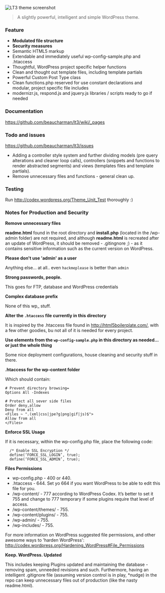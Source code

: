 ![LT3 theme screenshot](https://raw.github.com/beaucharman/lt3/master/lt3/screenshot.png "A slightly powerful, intelligent and simple WordPress theme.")

> A slightly powerful, intelligent and simple WordPress theme.


### Feature

- **Modulated file structure**
- **Security measures**
- Semantic HTML5 markup
- Extendable and immediately useful wp-config-sample.php and .htaccess
- Thoughtful, WordPress project specific helper functions
- Clean and thought out template files, including template partials
- Powerful Custom Post Type class
- Clean functions.php reserved for use constant declarations and modular, project specific file includes
- modernizr.js, respond.js and jquery.js libraries / scripts ready to go if needed



### Documentation

https://github.com/beaucharman/lt3/wiki/_pages



### Todo and issues

https://github.com/beaucharman/lt3/issues

- Adding a controller style system and further dividing models (pre query alterations and cleaner loop calls), controllers (snippets and functions to render abstracted segments) and views (templates files and template partials).
- Remove unnecessary files and functions - general clean up.



### Testing

Run http://codex.wordpress.org/Theme_Unit_Test thoroughly :)



### Notes for Production and Security

**Remove unnecessary files**

**readme.html** found in the root directory and **install.php** (located in the /wp-admin folder) are not required, and although **readme.html** is recreated after an update of WordPress, it should be removed - .gitingnore ;) - as it contains sensitive information such as the current version on WordPress.

**Please don't use 'admin' as a user**

Anything else... at all.. even `hackmeplease` is better than `admin`

**Strong passwords, people.**

This goes for FTP, database and WordPress credentials

**Complex database prefix**

None of this wp_ stuff.

**Alter the `.htaccess` file currently in this directory**

It is inspired by the .htaccess file found in http://html5boilerplate.com/, with a few other goodies, bu not all of it is needed for every project.

**Use elements from the `wp-config-sample.php` in this directory as needed... or just the whole thing**

Some nice deployment configurations, house cleaning and security stuff in there.

**.htaccess for the wp-content folder**

Which should contain:

```
# Prevent directory browsing=
Options All -Indexes

# Protect all sever side files
Order deny,allow
Deny from all
<Files ~ ".(xml|css|jpe?g|png|gif|js)$">
Allow from all
</Files>
```

**Enforce SSL Usage**

If it is necessary, within the wp-config.php file, place the following code:

```
  /* Enable SSL Encryption */
  define(‘FORCE_SSL_LOGIN’, true);
  define(‘FORCE_SSL_ADMIN’, true);
```

**Files Permissions**

- wp-config.php - 400 or 440.
- .htaccess - 644. Set yo 664 if you want WordPress to be able to edit this file for you.
- /wp-content/ - 777 according to WordPress Codex. It’s better to set it 755 and change to 777 temporary if some plugins require that level of access.
- /wp-content/themes/ - 755.
- /wp-content/plugins/ - 755.
- /wp-admin/ - 755.
- /wp-includes/ - 755.

For more information on WordPress suggested file permissions, and other awesome ways to 'harden WordPress': http://codex.wordpress.org/Hardening_WordPress#File_Permissions

**Keep. WordPress. Updated**

This includes keeping Plugins updated and maintaining the database - removing spam, unneeded revisions and such. Furthermore, having an intelligent .gitignore file (assuming version control is in play, *nudge) in the repo can keep unnecessary files out of production (like the nasty readme.html).
